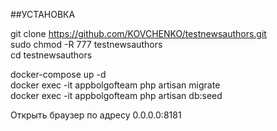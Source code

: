 ##УСТАНОВКА

git clone https://github.com/KOVCHENKO/testnewsauthors.git   
sudo chmod -R 777 testnewsauthors    
cd testnewsauthors    

docker-compose up  -d    
docker exec -it appbolgofteam php artisan migrate    
docker exec -it appbolgofteam php artisan db:seed    

Открыть браузер по адресу 0.0.0.0:8181     
